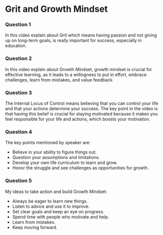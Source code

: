 # Grit and Growth Mindset

### Question 1
In this video explain about Grit which means having passion and not giving up on long-term goals, is really important for success, especially in education.

### Question 2
In this video explain about Growth Mindset, growth mindset is crucial for effective learning, as it leads to a willingness to put in effort, embrace challenges, learn from mistakes, and value feedback.

### Question 3
The Internal Locus of Control means believing that you can control your life and that your actions determine your success. 
The key point in the video is that having this belief is crucial for staying motivated because it makes you feel responsible for your life and actions, which boosts your motivation.

### Question 4
The key points mentioned by speaker are: 
- Believe in your ability to figure things out.
- Question your assumptions and limitations.
- Develop your own life curriculum to learn and grow.
- Honor the struggle and see challenges as opportunities for growth.
  
### Question 5
My ideas to take action and build Growth Mindset:
- Always be eager to learn new things.
- Listen to advice and use it to improve.
- Set clear goals and keep an eye on progress.
- Spend time with people who motivate and help.
- Learn from mistakes.
- Keep moving forward.

